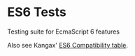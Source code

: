 # ES6 Tests

Testing suite for EcmaScript 6 features

Also see Kangax' [ES6 Compatibility table](http://kangax.github.io/compat-table/es6/).
